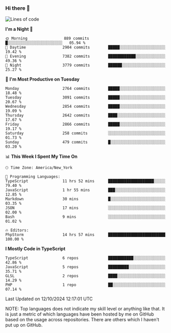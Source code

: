 ### Hi there 👋

<!--
**LynxJinxxy/LynxJinxxy** is a ✨ _special_ ✨ repository because its `README.md` (this file) appears on your GitHub profile.

Here are some ideas to get you started:

- 🔭 I’m currently working on ...
- 🌱 I’m currently learning ...
- 👯 I’m looking to collaborate on ...
- 🤔 I’m looking for help with ...
- 💬 Ask me about ...
- 📫 How to reach me: ...
- 😄 Pronouns: ...
- ⚡ Fun fact: ...
-->

<!--START_SECTION:waka-->
![Lines of code](https://img.shields.io/badge/From%20Hello%20World%20I%27ve%20Written-32.0%20million%20lines%20of%20code-blue)

**I'm a Night 🦉** 

```text
🌞 Morning                889 commits         █░░░░░░░░░░░░░░░░░░░░░░░░   05.94 % 
🌆 Daytime                2904 commits        █████░░░░░░░░░░░░░░░░░░░░   19.42 % 
🌃 Evening                7382 commits        ████████████░░░░░░░░░░░░░   49.36 % 
🌙 Night                  3779 commits        ██████░░░░░░░░░░░░░░░░░░░   25.27 % 
```
📅 **I'm Most Productive on Tuesday** 

```text
Monday                   2764 commits        █████░░░░░░░░░░░░░░░░░░░░   18.48 % 
Tuesday                  3091 commits        █████░░░░░░░░░░░░░░░░░░░░   20.67 % 
Wednesday                2854 commits        █████░░░░░░░░░░░░░░░░░░░░   19.09 % 
Thursday                 2642 commits        ████░░░░░░░░░░░░░░░░░░░░░   17.67 % 
Friday                   2866 commits        █████░░░░░░░░░░░░░░░░░░░░   19.17 % 
Saturday                 258 commits         ░░░░░░░░░░░░░░░░░░░░░░░░░   01.73 % 
Sunday                   479 commits         █░░░░░░░░░░░░░░░░░░░░░░░░   03.20 % 
```


📊 **This Week I Spent My Time On** 

```text
🕑︎ Time Zone: America/New_York

💬 Programming Languages: 
TypeScript               11 hrs 52 mins      ████████████████████░░░░░   79.40 % 
JavaScript               1 hr 55 mins        ███░░░░░░░░░░░░░░░░░░░░░░   12.85 % 
Markdown                 30 mins             █░░░░░░░░░░░░░░░░░░░░░░░░   03.35 % 
JSON                     17 mins             ░░░░░░░░░░░░░░░░░░░░░░░░░   02.00 % 
Bash                     9 mins              ░░░░░░░░░░░░░░░░░░░░░░░░░   01.02 % 

🔥 Editors: 
PhpStorm                 14 hrs 57 mins      █████████████████████████   100.00 % 
```

**I Mostly Code in TypeScript** 

```text
TypeScript               6 repos             ███████████░░░░░░░░░░░░░░   42.86 % 
JavaScript               5 repos             █████████░░░░░░░░░░░░░░░░   35.71 % 
GLSL                     2 repos             ████░░░░░░░░░░░░░░░░░░░░░   14.29 % 
PHP                      1 repo              ██░░░░░░░░░░░░░░░░░░░░░░░   07.14 % 
```




 Last Updated on 12/10/2024 12:17:01 UTC
<!--END_SECTION:waka-->
NOTE: Top languages does not indicate my skill level or anything like that. It is just a metric of which languages have been hosted by me on GitHub based on the usage across repositories. There are others which I haven't put up on GitHub.
